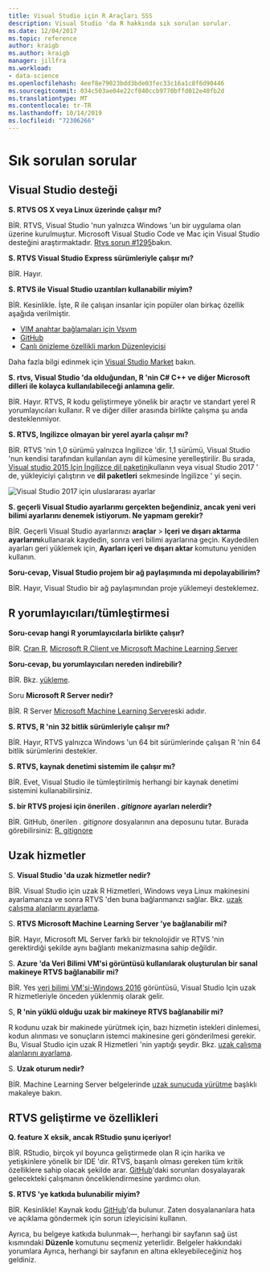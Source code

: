 ```yaml
---
title: Visual Studio için R Araçları SSS
description: Visual Studio 'da R hakkında sık sorulan sorular.
ms.date: 12/04/2017
ms.topic: reference
author: kraigb
ms.author: kraigb
manager: jillfra
ms.workload:
- data-science
ms.openlocfilehash: 4eef8e79023bdd3bde03fec33c16a1c8f6d90446
ms.sourcegitcommit: 034c503ae04e22cf840ccb9770bffd012e40fb2d
ms.translationtype: MT
ms.contentlocale: tr-TR
ms.lasthandoff: 10/14/2019
ms.locfileid: "72306266"
---
```

# <a name="frequently-asked-questions"></a>Sık sorulan sorular

## <a name="visual-studio-support"></a>Visual Studio desteği

**S. RTVS OS X veya Linux üzerinde çalışır mı?**

BİR. RTVS, Visual Studio 'nun yalnızca Windows 'un bir uygulama olan üzerine kurulmuştur. Microsoft Visual Studio Code ve Mac için Visual Studio desteğini araştırmaktadır. [Rtvs sorun #1295](https://github.com/Microsoft/RTVS/issues/1295)bakın.

**S. RTVS Visual Studio Express sürümleriyle çalışır mı?**

BİR. Hayır.

**S. RTVS ile Visual Studio uzantıları kullanabilir miyim?**

BİR. Kesinlikle. İşte, R ile çalışan insanlar için popüler olan birkaç özellik aşağıda verilmiştir.

- [VIM anahtar bağlamaları için Vsvım](https://marketplace.visualstudio.com/items?itemName=JaredParMSFT.VsVim)
- [GitHub](https://marketplace.visualstudio.com/items?itemName=GitHub.GitHubExtensionforVisualStudio)
- [Canlı önizleme özellikli markın Düzenleyicisi](https://marketplace.visualstudio.com/items?itemName=MadsKristensen.MarkdownEditor)

Daha fazla bilgi edinmek için [Visual Studio Market](https://marketplace.visualstudio.com/) bakın.

**S. rtvs, Visual Studio 'da olduğundan, R 'nin C# C++ ve diğer Microsoft dilleri ile kolayca kullanılabileceği anlamına gelir.**

BİR. Hayır. RTVS, R kodu geliştirmeye yönelik bir araçtır ve standart yerel R yorumlayıcıları kullanır. R ve diğer diller arasında birlikte çalışma şu anda desteklenmiyor.

**S. RTVS, Ingilizce olmayan bir yerel ayarla çalışır mı?**

BİR. RTVS 'nin 1,0 sürümü yalnızca Ingilizce 'dir. 1,1 sürümü, Visual Studio 'nun kendisi tarafından kullanılan aynı dil kümesine yerelleştirilir. Bu sırada, [Visual studio 2015 Için İngilizce dil paketini](https://www.microsoft.com/download/details.aspx?id=48157)kullanın veya visual Studio 2017 ' de, yükleyiciyi çalıştırın ve **dil paketleri** sekmesinde İngilizce ' yi seçin.

![Visual Studio 2017 için uluslararası ayarlar](media/FAQ-international-settings.png)

**S. geçerli Visual Studio ayarlarımı gerçekten beğendiniz, ancak yeni veri bilimi ayarlarını denemek istiyorum. Ne yapmam gerekir?**

BİR. Geçerli Visual Studio ayarlarınızı **araçlar** > **Içeri ve dışarı aktarma ayarlarını**kullanarak kaydedin, sonra veri bilimi ayarlarına geçin. Kaydedilen ayarları geri yüklemek için, **Ayarları içeri ve dışarı aktar** komutunu yeniden kullanın.

**Soru-cevap, Visual Studio projem bir ağ paylaşımında mi depolayabilirim?**

BİR. Hayır, Visual Studio bir ağ paylaşımından proje yüklemeyi desteklemez.

## <a name="r-interpretersintegration"></a>R yorumlayıcıları/tümleştirmesi

**Soru-cevap hangi R yorumlayıcılarla birlikte çalışır?**

BİR. [Cran R](https://cran.r-project.org/), [Microsoft R Client ve Microsoft Machine Learning Server](/machine-learning-server/)

**Soru-cevap, bu yorumlayıcıları nereden indirebilir?**

BİR. Bkz. [yükleme](installing-r-tools-for-visual-studio.md).

Soru **Microsoft R Server nedir?**

BİR. R Server [Microsoft Machine Learning Server](/machine-learning-server/what-is-machine-learning-server)eski adıdır.

**S. RTVS, R 'nin 32 bitlik sürümleriyle çalışır mı?**

BİR. Hayır, RTVS yalnızca Windows 'un 64 bit sürümlerinde çalışan R 'nin 64 bitlik sürümlerini destekler.

**S. RTVS, kaynak denetimi sistemim ile çalışır mı?**

BİR. Evet, Visual Studio ile tümleştirilmiş herhangi bir kaynak denetimi sistemini kullanabilirsiniz.

**S. bir RTVS projesi için önerilen *. gitignore* ayarları nelerdir?**

BİR. GitHub, önerilen *. gitignore* dosyalarının ana deposunu tutar. Burada görebilirsiniz: [R. gitignore](https://github.com/github/gitignore/blob/master/R.gitignore)

## <a name="remote-services"></a>Uzak hizmetler

S. **Visual Studio 'da uzak hizmetler nedir?**

BİR. Visual Studio için uzak R Hizmetleri, Windows veya Linux makinesini ayarlamanıza ve sonra RTVS 'den buna bağlanmanızı sağlar. Bkz. [uzak çalışma alanlarını ayarlama](setting-up-remote-r-workspaces.md).

S. **RTVS Microsoft Machine Learning Server 'ye bağlanabilir mi?**

BİR. Hayır, Microsoft ML Server farklı bir teknolojidir ve RTVS 'nin gerektirdiği şekilde aynı bağlantı mekanizmasına sahip değildir.

S. **Azure 'da Veri Bilimi VM'si görüntüsü kullanılarak oluşturulan bir sanal makineye RTVS bağlanabilir mi?**

BİR. Yes [veri bilimi VM'si-Windows 2016](https://azure.microsoft.com/services/virtual-machines/data-science-virtual-machines/) görüntüsü, Visual Studio Için uzak R hizmetleriyle önceden yüklenmiş olarak gelir.

S, **R 'nin yüklü olduğu uzak bir makineye RTVS bağlanabilir mi?**

R kodunu uzak bir makinede yürütmek için, bazı hizmetin istekleri dinlemesi, kodun alınması ve sonuçların istemci makinesine geri gönderilmesi gerekir. Bu, Visual Studio için uzak R Hizmetleri 'nin yaptığı şeydir. Bkz. [uzak çalışma alanlarını ayarlama](setting-up-remote-r-workspaces.md).

S. **Uzak oturum nedir?**

BİR. Machine Learning Server belgelerinde [uzak sunucuda yürütme](/machine-learning-server/r/how-to-execute-code-remotely) başlıklı makaleye bakın.

## <a name="rtvs-development-and-features"></a>RTVS geliştirme ve özellikleri

**Q. feature X eksik, ancak RStudio şunu içeriyor!**

BİR. RStudio, birçok yıl boyunca geliştirmede olan R için harika ve yetişkinlere yönelik bir IDE 'dir. RTVS, başarılı olması gereken tüm kritik özelliklere sahip olacak şekilde arar. [GitHub](https://github.com/Microsoft/RTVS/issues/)'daki sorunları dosyalayarak gelecekteki çalışmanın önceliklendirmesine yardımcı olun.

**S. RTVS 'ye katkıda bulunabilir miyim?**

BİR. Kesinlikle! Kaynak kodu [GitHub](https://github.com/microsoft/RTVS)'da bulunur. Zaten dosyalananlara hata ve açıklama göndermek için sorun izleyicisini kullanın.

Ayrıca, bu belgeye katkıda bulunmak&mdash;, herhangi bir sayfanın sağ üst kısmındaki **Düzenle** komutunu seçmeniz yeterlidir. Belgeler hakkındaki yorumlara Ayrıca, herhangi bir sayfanın en altına ekleyebileceğiniz hoş geldiniz.
